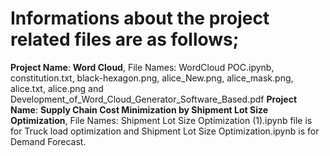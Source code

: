 # Informations about the project related files are as follows; 
**Project Name**: **Word Cloud**, File Names: WordCloud POC.ipynb, constitution.txt, black-hexagon.png, alice_New.png, alice_mask.png, alice.txt, alice.png and Development_of_Word_Cloud_Generator_Software_Based.pdf
**Project Name**: **Supply Chain Cost Minimization by Shipment Lot Size Optimization**, File Names: Shipment Lot Size Optimization (1).ipynb file is for Truck load optimization and Shipment Lot Size Optimization.ipynb is for Demand Forecast.
